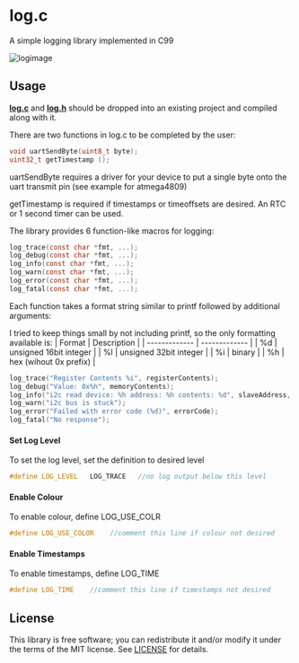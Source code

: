 # log.c
A simple logging library implemented in C99


![logimage](https://user-images.githubusercontent.com/77390891/147371464-0bc2ab05-07a4-4088-baf3-1cd8e032f9ba.png)

## Usage
**[log.c](src/log.c?raw=1)** and **[log.h](src/log.h?raw=1)** should be dropped
into an existing project and compiled along with it.

There are two functions in log.c to be completed by the user:
```c
void uartSendByte(uint8_t byte);
uint32_t getTimestamp ();
```
uartSendByte requires a driver for your device to put a single byte onto the uart transmit pin (see example for atmega4809)

getTimestamp is required if timestamps or timeoffsets are desired.  An RTC or 1 second timer can be used.

The library provides 6 function-like macros for logging:

```c
log_trace(const char *fmt, ...);
log_debug(const char *fmt, ...);
log_info(const char *fmt, ...);
log_warn(const char *fmt, ...);
log_error(const char *fmt, ...);
log_fatal(const char *fmt, ...);
```



Each function takes a format string similar to printf followed by additional arguments:

I tried to keep things small by not including printf, so the only formatting available is:
| Format  | Description |
| ------------- | ------------- |
| %d  | unsigned 16bit integer  |
| %l  | unsigned 32bit integer  |
| %i  | binary                  |
| %h  | hex (wihout 0x prefix)  |

```c
log_trace("Register Contents %i", registerContents);
log_debug("Value: 0x%h", memoryContents);
log_info("i2c read device: %h address: %h contents: %d", slaveAddress, memoryAddress, memoryContents);
log_warn("i2c bus is stuck");
log_error("Failed with error code (%d)", errorCode);
log_fatal("No response");	
```

#### Set Log Level
To set the log level, set the definition to desired level
```c
#define LOG_LEVEL	LOG_TRACE	//no log output below this level
```

#### Enable Colour
To enable colour, define LOG_USE_COLR
```c
#define LOG_USE_COLOR	 //comment this line if colour not desired
```

#### Enable Timestamps
To enable timestamps, define LOG_TIME
```c
#define LOG_TIME	//comment this line if timestamps not desired
```
## License
This library is free software; you can redistribute it and/or modify it under
the terms of the MIT license. See [LICENSE](LICENSE) for details.
